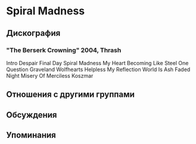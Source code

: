 # Spiral Madness



## Дискография

### "The Berserk Crowning" 2004, Thrash

Intro
Despair
Final Day
Spiral Madness
My Heart
Becoming Like Steel
One Question
Graveland
Wolfhearts
Helpless
My Reflection
World Is Ash
Faded Night
Misery Of Merciless
Koszmar


## Отношения с другими группами


## Обсуждения


## Упоминания

